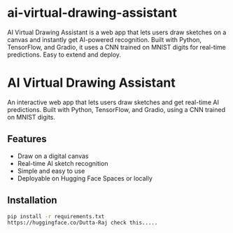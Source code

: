 # ai-virtual-drawing-assistant
AI Virtual Drawing Assistant is a web app that lets users draw sketches on a canvas and instantly get AI-powered recognition. Built with Python, TensorFlow, and Gradio, it uses a CNN trained on MNIST digits for real-time predictions. Easy to extend and deploy.
# AI Virtual Drawing Assistant

An interactive web app that lets users draw sketches and get real-time AI predictions. Built with Python, TensorFlow, and Gradio, using a CNN trained on MNIST digits.

## Features

- Draw on a digital canvas
- Real-time AI sketch recognition
- Simple and easy to use
- Deployable on Hugging Face Spaces or locally

## Installation

```bash
pip install -r requirements.txt
https://huggingface.co/Dutta-Raj check this.....
